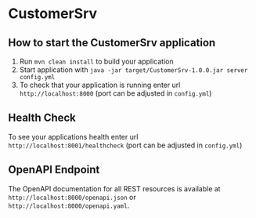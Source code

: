 # CustomerSrv

How to start the CustomerSrv application
---

1. Run `mvn clean install` to build your application
2. Start application with `java -jar target/CustomerSrv-1.0.0.jar server config.yml`
3. To check that your application is running enter url `http://localhost:8000` (port can be adjusted in `config.yml`)

Health Check
---

To see your applications health enter url `http://localhost:8001/healthcheck` (port can be adjusted in `config.yml`)

OpenAPI Endpoint
---

The OpenAPI documentation for all REST resources is available at `http://localhost:8000/openapi.json` or `http://localhost:8000/openapi.yaml`.